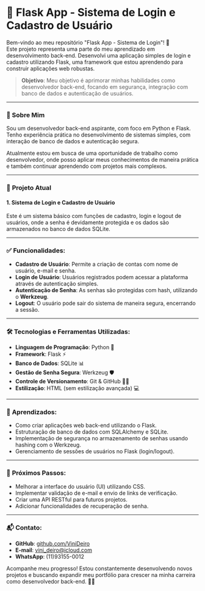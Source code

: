 # 📂 Flask App - Sistema de Login e Cadastro de Usuário

Bem-vindo ao meu repositório "Flask App - Sistema de Login"! 🚀  
Este projeto representa uma parte do meu aprendizado em desenvolvimento back-end. Desenvolvi uma aplicação simples de login e cadastro utilizando Flask, uma framework que estou aprendendo para construir aplicações web robustas.

> **Objetivo**: Meu objetivo é aprimorar minhas habilidades como desenvolvedor back-end, focando em segurança, integração com banco de dados e autenticação de usuários.

---

### 📝 Sobre Mim

Sou um desenvolvedor back-end aspirante, com foco em Python e Flask. Tenho experiência prática no desenvolvimento de sistemas simples, com interação de banco de dados e autenticação segura.

Atualmente estou em busca de uma oportunidade de trabalho como desenvolvedor, onde posso aplicar meus conhecimentos de maneira prática e também continuar aprendendo com projetos mais complexos.

---

### 📁 **Projeto Atual** 

#### 1. **Sistema de Login e Cadastro de Usuário**  
Este é um sistema básico com funções de cadastro, login e logout de usuários, onde a senha é devidamente protegida e os dados são armazenados no banco de dados SQLite.

---

### ✅ **Funcionalidades**:

- **Cadastro de Usuário**: Permite a criação de contas com nome de usuário, e-mail e senha.
- **Login de Usuário**: Usuários registrados podem acessar a plataforma através de autenticação simples.
- **Autenticação de Senha**: As senhas são protegidas com hash, utilizando o **Werkzeug**.
- **Logout**: O usuário pode sair do sistema de maneira segura, encerrando a sessão.

---

### 🛠 **Tecnologias e Ferramentas Utilizadas**:

- **Linguagem de Programação**: Python 🐍
- **Framework**: Flask ⚡
- **Banco de Dados**: SQLite 📊
- **Gestão de Senha Segura**: Werkzeug 🛡️
- **Controle de Versionamento**: Git & GitHub 🧑‍💻
- **Estilização**: HTML (sem estilização avançada) 💻

---

### 🌱 **Aprendizados**:

- Como criar aplicações web back-end utilizando o Flask.
- Estruturação de banco de dados com SQLAlchemy e SQLite.
- Implementação de segurança no armazenamento de senhas usando hashing com o Werkzeug.
- Gerenciamento de sessões de usuários no Flask (login/logout).

---

### 🚀 **Próximos Passos**:

- Melhorar a interface do usuário (UI) utilizando CSS.
- Implementar validação de e-mail e envio de links de verificação.
- Criar uma API RESTful para futuros projetos.
- Adicionar funcionalidades de recuperação de senha.

---

### 📬 **Contato**:

- **GitHub**: [github.com/ViniDeiro](https://github.com/ViniDeiro)
- **E-mail**: vini_deiro@icloud.com
- **WhatsApp**: (11)93155-0012

Acompanhe meu progresso! Estou constantemente desenvolvendo novos projetos e buscando expandir meu portfólio para crescer na minha carreira como desenvolvedor back-end. 👨‍💻

